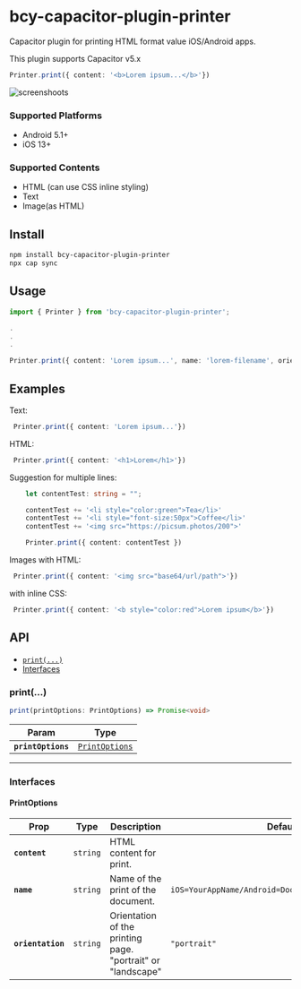 # bcy-capacitor-plugin-printer

Capacitor plugin for printing HTML format value iOS/Android apps.

This plugin supports Capacitor v5.x

```typescript
Printer.print({ content: '<b>Lorem ipsum...</b>'})
```
![screenshoots](https://github.com/BarisCanYesil/capacior-plugin-printer/assets/17790689/818ea860-f3ba-4d8f-b08a-4df19ec57a43)


### Supported Platforms

- Android 5.1+
- iOS 13+

### Supported Contents

- HTML (can use CSS inline styling)
- Text
- Image(as HTML)

## Install

```bash
npm install bcy-capacitor-plugin-printer
npx cap sync
```

## Usage
 ```typescript
import { Printer } from 'bcy-capacitor-plugin-printer';

.
.
.

 Printer.print({ content: 'Lorem ipsum...', name: 'lorem-filename', orientation: 'landscape' })
```

## Examples
Text:
```typescript
 Printer.print({ content: 'Lorem ipsum...'})
```

HTML:
```typescript
 Printer.print({ content: '<h1>Lorem</h1>'})
```

Suggestion for multiple lines:
```typescript
    let contentTest: string = "";

    contentTest += '<li style="color:green">Tea</li>'
    contentTest += '<li style="font-size:50px">Coffee</li>'
    contentTest += '<img src="https://picsum.photos/200">'

    Printer.print({ content: contentTest })
```

Images with HTML:
```typescript
 Printer.print({ content: '<img src="base64/url/path">'})
```

with inline CSS:
```typescript
 Printer.print({ content: '<b style="color:red">Lorem ipsum</b>'})
```

## API

<docgen-index>

* [`print(...)`](#print)
* [Interfaces](#interfaces)

</docgen-index>

<docgen-api>
<!--Update the source file JSDoc comments and rerun docgen to update the docs below-->

### print(...)

```typescript
print(printOptions: PrintOptions) => Promise<void>
```

| Param              | Type                                                  |
| ------------------ | ----------------------------------------------------- |
| **`printOptions`** | <code><a href="#printoptions">PrintOptions</a></code> |

--------------------


### Interfaces


#### PrintOptions

| Prop              | Type                | Description                                                 | Default                                                        | Since |
| ----------------- | ------------------- | ----------------------------------------------------------- | -------------------------------------------------------------- | ----- |
| **`content`**     | <code>string</code> | HTML content for print.                                     |                                                                | 0.0.1 |
| **`name`**        | <code>string</code> | Name of the print of the document.                          | <code>iOS=YourAppName/Android=Document+CurrentTimestamp</code> | 0.0.1 |
| **`orientation`** | <code>string</code> | Orientation of the printing page. "portrait" or "landscape" | <code>"portrait"</code>                                        | 0.0.1 |

</docgen-api>
